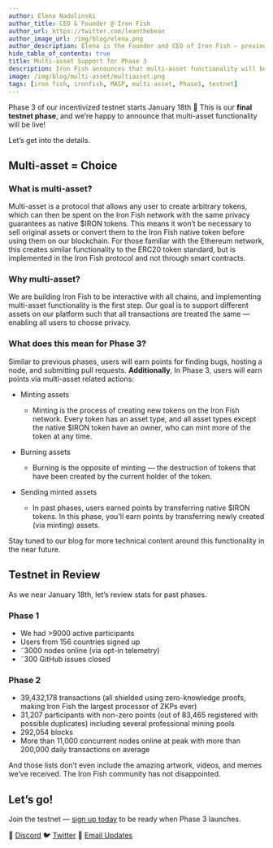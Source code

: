 ```yaml
---
author: Elena Nadolinski
author_title: CEO & Founder @ Iron Fish
author_url: https://twitter.com/leanthebean
author_image_url: /img/blog/elena.png
author_description: Elena is the Founder and CEO of Iron Fish — previously worked at Airbnb, Tilt, and Microsoft. Fell down the cryptocurrency rabbit hole in 2017. Really didn't want her insurance to know she eats pizza.
hide_table_of_contents: true
title: Multi-asset Support for Phase 3
description: Iron Fish announces that multi-asset functionality will be live on Testnet Phase 3
image: /img/blog/multi-asset/multiasset.png
tags: [iron fish, ironfish, MASP, multi-asset, Phase3, testnet]
---
```


Phase 3 of our incentivized testnet starts January 18th 🎉 This is our **final testnet phase**, and we’re happy to announce that multi-asset functionality will be live!

Let’s get into the details.

## Multi-asset = Choice

### What is multi-asset?

Multi-asset is a protocol that allows any user to create arbitrary tokens, which can then be spent on the Iron Fish network with the same privacy guarantees as native $IRON tokens. This means it won’t be necessary to sell original assets or convert them to the Iron Fish native token before using them on our blockchain.
For those familiar with the Ethereum network, this creates similar functionality to the ERC20 token standard, but is implemented in the Iron Fish protocol and not through smart contracts.

### Why multi-asset?

We are building Iron Fish to be interactive with all chains, and implementing multi-asset functionality is the first step. Our goal is to support different assets on our platform such that all transactions are treated the same — enabling all users to choose privacy.

### What does this mean for Phase 3?

Similar to previous phases, users will earn points for finding bugs, hosting a node, and submitting pull requests. **Additionally**, In Phase 3, users will earn points via multi-asset related actions:

- Minting assets
    - Minting is the process of creating new tokens on the Iron Fish network. Every token has an asset type, and all asset types except the native $IRON token have an owner, who can mint more of the token at any time.

- Burning assets
    - Burning is the opposite of minting — the destruction of tokens that have been created by the current holder of the token.

- Sending minted assets
    - In past phases, users earned points by transferring native $IRON tokens. In this phase, you'll earn points by transferring newly created (via minting) assets.

Stay tuned to our blog for more technical content around this functionality in the near future.

## Testnet in Review

As we near January 18th, let’s review stats for past phases.

### Phase 1
- We had >9000 active participants
- Users from 156 countries signed up
- ˜3000 nodes online (via opt-in telemetry)
- ˜300 GitHub issues closed

### Phase 2
- 39,432,178 transactions (all shielded using zero-knowledge proofs, making Iron Fish the largest processor of ZKPs ever)
- 31,207 participants with non-zero points (out of 83,465 registered with possible duplicates) including several professional mining pools
- 292,054 blocks
- More than 11,000 concurrent nodes online at peak with more than 200,000 daily transactions on average

And those lists don’t even include the amazing artwork, videos, and memes we’ve received. The Iron Fish community has not disappointed.

## Let’s go!

Join the testnet — [sign up today](https://testnet.ironfish.network/about) to be ready when Phase 3 launches.

🎤 [Discord](https://discord.ironfish.network)
🐦 [Twitter](https://twitter.com/ironfishcrypto)
📧 [Email Updates](https://ironfish.network/#email-signup)
